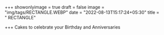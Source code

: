 
+++
 showonlyimage = true
 draft = false
 image = "img/tags/RECTANGLE.WEBP" 
 date = "2022-08-13T15:17:24+05:30" 
 title = " RECTANGLE" 

+++ 
 Cakes to celebrate your Birthday and Anniversaries
